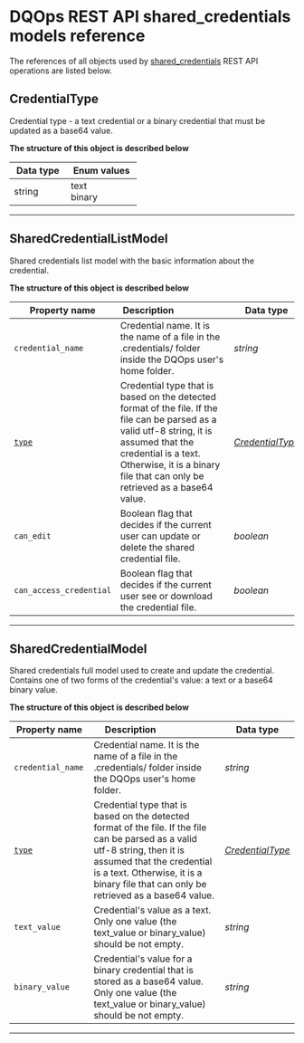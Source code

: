 # DQOps REST API shared_credentials models reference
The references of all objects used by [shared_credentials](/docs/client/operations/shared_credentials.md) REST API operations are listed below.


## CredentialType
Credential type - a text credential or a binary credential that must be updated as a base64 value.


**The structure of this object is described below**


|&nbsp;Data&nbsp;type&nbsp;|&nbsp;Enum&nbsp;values&nbsp;|
|-----------|-------------|
|string|text<br/>binary<br/>|

___

## SharedCredentialListModel
Shared credentials list model with the basic information about the credential.


**The structure of this object is described below**


|&nbsp;Property&nbsp;name&nbsp;|&nbsp;Description&nbsp;&nbsp;&nbsp;&nbsp;&nbsp;&nbsp;&nbsp;&nbsp;&nbsp;&nbsp;&nbsp;&nbsp;&nbsp;&nbsp;&nbsp;&nbsp;&nbsp;&nbsp;&nbsp;&nbsp;&nbsp;|&nbsp;Data&nbsp;type&nbsp;|
|---------------|---------------------------------|-----------|
|<span class="no-wrap-code">`credential_name`</span>|Credential name. It is the name of a file in the .credentials/ folder inside the DQOps user's home folder.|*string*|
|<span class="no-wrap-code">[`type`](#credentialtype)</span>|Credential type that is based on the detected format of the file. If the file can be parsed as a valid utf-8 string, it is assumed that the credential is a text. Otherwise, it is a binary file that can only be retrieved as a base64 value.|*[CredentialType](#credentialtype)*|
|<span class="no-wrap-code">`can_edit`</span>|Boolean flag that decides if the current user can update or delete the shared credential file.|*boolean*|
|<span class="no-wrap-code">`can_access_credential`</span>|Boolean flag that decides if the current user see or download the credential file.|*boolean*|


___

## SharedCredentialModel
Shared credentials full model used to create and update the credential. Contains one of two forms of the credential&#x27;s value: a text or a base64 binary value.


**The structure of this object is described below**


|&nbsp;Property&nbsp;name&nbsp;|&nbsp;Description&nbsp;&nbsp;&nbsp;&nbsp;&nbsp;&nbsp;&nbsp;&nbsp;&nbsp;&nbsp;&nbsp;&nbsp;&nbsp;&nbsp;&nbsp;&nbsp;&nbsp;&nbsp;&nbsp;&nbsp;&nbsp;|&nbsp;Data&nbsp;type&nbsp;|
|---------------|---------------------------------|-----------|
|<span class="no-wrap-code">`credential_name`</span>|Credential name. It is the name of a file in the .credentials/ folder inside the DQOps user's home folder.|*string*|
|<span class="no-wrap-code">[`type`](/docs/client/models/shared_credentials.md#credentialtype)</span>|Credential type that is based on the detected format of the file. If the file can be parsed as a valid utf-8 string, then it is assumed that the credential is a text. Otherwise, it is a binary file that can only be retrieved as a base64 value.|*[CredentialType](/docs/client/models/shared_credentials.md#credentialtype)*|
|<span class="no-wrap-code">`text_value`</span>|Credential's value as a text. Only one value (the text_value or binary_value) should be not empty.|*string*|
|<span class="no-wrap-code">`binary_value`</span>|Credential's value for a binary credential that is stored as a base64 value. Only one value (the text_value or binary_value) should be not empty.|*string*|


___

